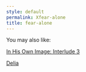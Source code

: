 ```yaml
---
style: default
permalink: Xfear-alone
title: fear-alone
---
```

You may also like:

[In His Own Image: Interlude 3](http://scp-wiki.net/in-his-own-image-interlude-3)

[Delia](http://scp-wiki.net/delia)
